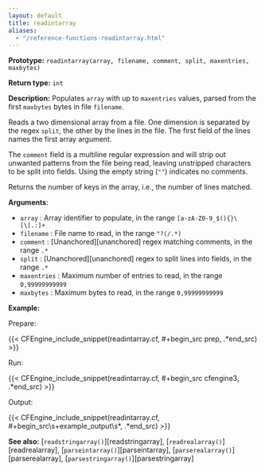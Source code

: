 ```yaml
---
layout: default
title: readintarray
aliases:
  - "/reference-functions-readintarray.html"
---
```


**Prototype:** `readintarray(array, filename, comment, split, maxentries, maxbytes)`<br>

**Return type:** `int`

**Description:** Populates `array` with up to `maxentries` values, parsed from
the first `maxbytes` bytes in file `filename`.

Reads a two dimensional array from a file. One dimension is separated by the
regex `split`, the other by the lines in the file. The first field of the
lines names the first array argument.

The `comment` field is a multiline regular expression and will strip out
unwanted patterns from the file being read, leaving unstripped characters to be
split into fields. Using the empty string (`""`) indicates no comments.

Returns the number of keys in the array, i.e., the number of
lines matched.

**Arguments**:

- `array` : Array identifier to populate, in the range
  `[a-zA-Z0-9_$(){}\[\].:]+`
- `filename` : File name to read, in the range `"?(/.*)`
- `comment` : [Unanchored][unanchored] regex matching comments, in the range `.*`
- `split` : [Unanchored][unanchored] regex to split lines into fields, in the range `.*`
- `maxentries` : Maximum number of entries to read, in the range
  `0,99999999999`
- `maxbytes` : Maximum bytes to read, in the range `0,99999999999`

**Example:**

Prepare:

{{< CFEngine_include_snippet(readintarray.cf, #\+begin_src prep, .*end_src) >}}

Run:

{{< CFEngine_include_snippet(readintarray.cf, #\+begin_src cfengine3, .*end_src) >}}

Output:

{{< CFEngine_include_snippet(readintarray.cf, #\+begin_src\s+example_output\s*, .*end_src) >}}

**See also:** [`readstringarray()`][readstringarray], [`readrealarray()`][readrealarray], [`parseintarray()`][parseintarray], [`parserealarray()`][parserealarray], [`parsestringarray()`][parsestringarray]
